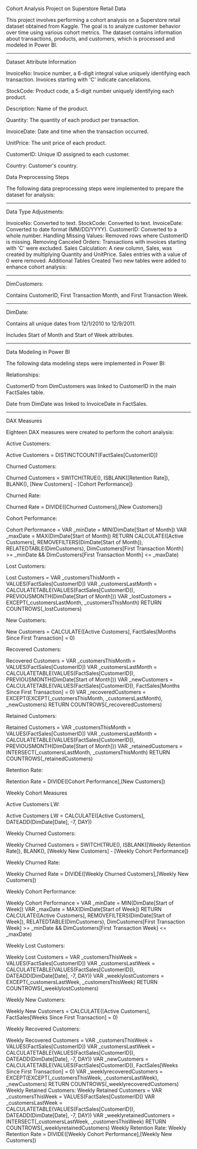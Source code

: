 Cohort Analysis Project on Superstore Retail Data

This project involves performing a cohort analysis on a Superstore retail dataset obtained from Kaggle. The goal is to analyze customer behavior over time using various cohort metrics. The dataset contains information about transactions, products, and customers, which is processed and modeled in Power BI.

-------------------------------------------------------
Dataset Attribute Information

InvoiceNo: Invoice number, a 6-digit integral value uniquely identifying each transaction. Invoices starting with 'C' indicate cancellations.

StockCode: Product code, a 5-digit number uniquely identifying each product.

Description: Name of the product.

Quantity: The quantity of each product per transaction.

InvoiceDate: Date and time when the transaction occurred.

UnitPrice: The unit price of each product.

CustomerID: Unique ID assigned to each customer.

Country: Customer's country.

Data Preprocessing Steps

The following data preprocessing steps were implemented to prepare the dataset for analysis:

-----------------------------------------------------------------
Data Type Adjustments:

InvoiceNo: Converted to text.
StockCode: Converted to text.
InvoiceDate: Converted to date format (MM/DD/YYYY).
CustomerID: Converted to a whole number.
Handling Missing Values:
Removed rows where CustomerID is missing.
Removing Canceled Orders:
Transactions with invoices starting with 'C' were excluded.
Sales Calculation:
A new column, Sales, was created by multiplying Quantity and UnitPrice.
Sales entries with a value of 0 were removed.
Additional Tables Created
Two new tables were added to enhance cohort analysis:

-----------------------------------------------------------
DimCustomers:

Contains CustomerID, First Transaction Month, and First Transaction Week.

-------------------------------------------------------------------
DimDate:

Contains all unique dates from 12/1/2010 to 12/9/2011.

Includes Start of Month and Start of Week attributes.

-------------------------------------------------------------------
Data Modeling in Power BI

The following data modeling steps were implemented in Power BI:

Relationships:

CustomerID from DimCustomers was linked to CustomerID in the main FactSales table.

Date from DimDate was linked to InvoiceDate in FactSales.

----------------------------------------------------------------------------
DAX Measures

Eighteen DAX measures were created to perform the cohort analysis:

Active Customers:

Active Customers = DISTINCTCOUNT(FactSales[CustomerID])

Churned Customers:

Churned Customers = SWITCH(TRUE(), ISBLANK([Retention Rate]), BLANK(), [New Customers] - [Cohort Performance])

Churned Rate:

Churned Rate = DIVIDE([Churned Customers],[New Customers])

Cohort Performance:

Cohort Performance = VAR _minDate = MIN(DimDate[Start of Month]) VAR _maxDate = MAX(DimDate[Start of Month]) RETURN CALCULATE([Active Customers], REMOVEFILTERS(DimDate[Start of Month]), RELATEDTABLE(DimCustomers), DimCustomers[First Transaction Month] >= _minDate && DimCustomers[First Transaction Month] <= _maxDate)

Lost Customers:

Lost Customers = VAR _customersThisMonth = VALUES(FactSales[CustomerID]) VAR _customersLastMonth = CALCULATETABLE(VALUES(FactSales[CustomerID]), PREVIOUSMONTH(DimDate[Start of Month])) VAR _lostCustomers = EXCEPT(_customersLastMonth, _customersThisMonth) RETURN COUNTROWS(_lostCustomers)

New Customers:

New Customers = CALCULATE([Active Customers], FactSales[Months Since First Transaction] = 0)

Recovered Customers:

Recovered Customers = VAR _customersThisMonth = VALUES(FactSales[CustomerID]) VAR _customersLastMonth = CALCULATETABLE(VALUES(FactSales[CustomerID]), PREVIOUSMONTH(DimDate[Start of Month])) VAR _newCustomers = CALCULATETABLE(VALUES(FactSales[CustomerID]), FactSales[Months Since First Transaction] = 0) VAR _recoveredCustomers = EXCEPT(EXCEPT(_customersThisMonth, _customersLastMonth), _newCustomers) RETURN COUNTROWS(_recoveredCustomers)

Retained Customers:

Retained Customers = VAR _customersThisMonth = VALUES(FactSales[CustomerID]) VAR _customersLastMonth = CALCULATETABLE(VALUES(FactSales[CustomerID]), PREVIOUSMONTH(DimDate[Start of Month])) VAR _retainedCustomers = INTERSECT(_customersLastMonth, _customersThisMonth) RETURN COUNTROWS(_retainedCustomers)

Retention Rate:

Retention Rate = DIVIDE([Cohort Performance],[New Customers])

Weekly Cohort Measures

Active Customers LW:

Active Customers LW = CALCULATE([Active Customers], DATEADD(DimDate[Date], -7, DAY))

Weekly Churned Customers:

Weekly Churned Customers = SWITCH(TRUE(), ISBLANK([Weekly Retention Rate]), BLANK(), [Weekly New Customers] - [Weekly Cohort Performance])

Weekly Churned Rate:

Weekly Churned Rate = DIVIDE([Weekly Churned Customers],[Weekly New Customers])

Weekly Cohort Performance:

Weekly Cohort Performance = VAR _minDate = MIN(DimDate[Start of Week]) VAR _maxDate = MAX(DimDate[Start of Week]) RETURN CALCULATE([Active Customers], REMOVEFILTERS(DimDate[Start of Week]), RELATEDTABLE(DimCustomers), DimCustomers[First Transaction Week] >= _minDate && DimCustomers[First Transaction Week] <= _maxDate)

Weekly Lost Customers:

Weekly Lost Customers = VAR _customersThisWeek = VALUES(FactSales[CustomerID]) VAR _customersLastWeek = CALCULATETABLE(VALUES(FactSales[CustomerID]), DATEADD(DimDate[Date], -7, DAY)) VAR _weeklylostCustomers = EXCEPT(_customersLastWeek, _customersThisWeek) RETURN COUNTROWS(_weeklylostCustomers)

Weekly New Customers:

Weekly New Customers = CALCULATE([Active Customers], FactSales[Weeks Since First Transaction] = 0)

Weekly Recovered Customers:

Weekly Recovered Customers = VAR _customersThisWeek = VALUES(FactSales[CustomerID]) VAR _customersLastWeek = CALCULATETABLE(VALUES(FactSales[CustomerID]), DATEADD(DimDate[Date], -7, DAY)) VAR _newCustomers = CALCULATETABLE(VALUES(FactSales[CustomerID]), FactSales[Weeks Since First Transaction] = 0) VAR _weeklyrecoveredCustomers = EXCEPT(EXCEPT(_customersThisWeek, _customersLastWeek), _newCustomers) RETURN COUNTROWS(_weeklyrecoveredCustomers)
Weekly Retained Customers:
Weekly Retained Customers = VAR _customersThisWeek = VALUES(FactSales[CustomerID]) VAR _customersLastWeek = CALCULATETABLE(VALUES(FactSales[CustomerID]), DATEADD(DimDate[Date], -7, DAY)) VAR _weeklyretainedCustomers = INTERSECT(_customersLastWeek, _customersThisWeek) RETURN COUNTROWS(_weeklyretainedCustomers)
Weekly Retention Rate:
Weekly Retention Rate = DIVIDE([Weekly Cohort Performance],[Weekly New Customers])
